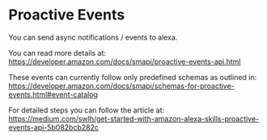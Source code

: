 # Proactive Events

You can send async notifications / events to alexa.

You can read more details at: https://developer.amazon.com/docs/smapi/proactive-events-api.html

These events can currently follow only predefined schemas as outlined in: https://developer.amazon.com/docs/smapi/schemas-for-proactive-events.html#event-catalog

For detailed steps you can follow the article at: https://medium.com/swlh/get-started-with-amazon-alexa-skills-proactive-events-api-5b082bcb282c
